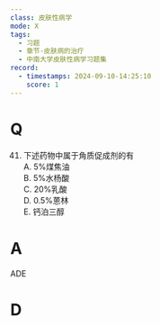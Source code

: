 ```yaml
---
class: 皮肤性病学
mode: X
tags:
  - 习题
  - 章节-皮肤病的治疗
  - 中南大学皮肤性病学习题集
record:
  - timestamps: 2024-09-10-14:25:10
    score: 1
---
```


# Q
41. 下述药物中属于角质促成剂的有  
A. 5%煤焦油  
B. 5%水杨酸  
C. 20%乳酸  
D. 0.5%蒽林  
E. 钙泊三醇  
# A
ADE
# D
